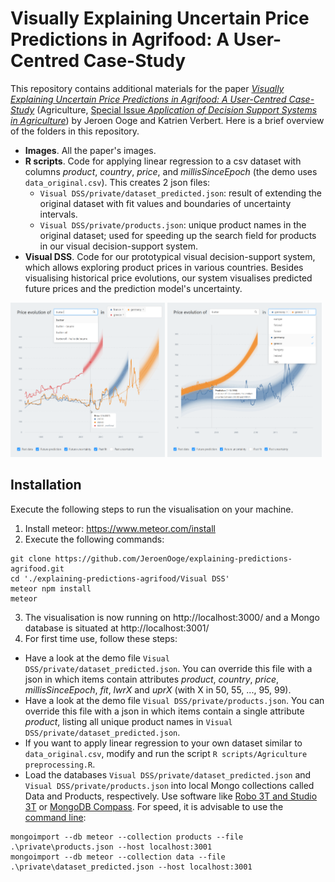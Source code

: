 # Visually Explaining Uncertain Price Predictions in Agrifood: A User-Centred Case-Study

This repository contains additional materials for the paper [*Visually Explaining Uncertain Price Predictions in Agrifood: A User-Centred Case-Study*](https://doi.org/10.3390/agriculture12071024) (Agriculture, [Special Issue *Application of Decision Support Systems in Agriculture*](https://www.mdpi.com/journal/agriculture/special_issues/Decision_Support_Systems_Application)) by Jeroen Ooge and Katrien Verbert. Here is a brief overview of the folders in this repository.

 - **Images**. All the paper's images.
 - **R scripts**. Code for applying linear regression to a csv dataset with columns *product*, *country*, *price*, and *millisSinceEpoch* (the demo uses `data_original.csv`). This creates 2 json files:
   - `Visual DSS/private/dataset_predicted.json`: result of extending the original dataset with fit values and boundaries of uncertainty intervals.
   - `Visual DSS/private/products.json`: unique product names in the original dataset; used for speeding up the search field for products in our visual decision-support system.
 - **Visual DSS**. Code for our prototypical visual decision-support system, which allows exploring product prices in various countries. Besides visualising historical price evolutions, our system visualises predicted future prices and the prediction model's uncertainty.

<img alt="Selecting a food product in the upper left search field and getting details about the price and date upon hovering over the line chart." src="https://github.com/JeroenOoge/explaining-predictions-agrifood/blob/main/Images/hover1mouse.png" width="49%"> <img alt="Selecting countries in the upper right search field and getting a description of the hovered fan (\quote{In 80 out of 100 occasions, the product price lies between A and B.} where A and B are the lower and upper bounds of the prediction interval at the indicated date, respectively)." src="https://github.com/JeroenOoge/explaining-predictions-agrifood/blob/main/Images/hover2mouse.png" width="49%">

## Installation
Execute the following steps to run the visualisation on your machine. 

1. Install meteor: https://www.meteor.com/install
2. Execute the following commands:
```
git clone https://github.com/JeroenOoge/explaining-predictions-agrifood.git
cd './explaining-predictions-agrifood/Visual DSS'
meteor npm install
meteor
```
3. The visualisation is now running on http://localhost:3000/ and a Mongo database is situated at http://localhost:3001/
4. For first time use, follow these steps:
  * Have a look at the demo file `Visual DSS/private/dataset_predicted.json`. You can override this file with a json in which items contain attributes *product*, *country*, *price*, *millisSinceEpoch*, *fit*, *lwrX* and *uprX* (with X in 50, 55, ..., 95, 99).
  * Have a look at the demo file `Visual DSS/private/products.json`. You can override this file with a json in which items contain a single attribute *product*, listing all unique product names in `Visual DSS/private/dataset_predicted.json`.
  * If you want to apply linear regression to your own dataset similar to `data_original.csv`, modify and run the script `R scripts/Agriculture preprocessing.R`.
  * Load the databases `Visual DSS/private/dataset_predicted.json` and `Visual DSS/private/products.json` into local Mongo collections called Data and Products, respectively. Use software like [Robo 3T and Studio 3T](https://robomongo.org/download) or [MongoDB Compass](https://www.mongodb.com/products/compass). For speed, it is advisable to use the [command line](https://docs.mongodb.com/manual/reference/program/mongoimport/):
```
mongoimport --db meteor --collection products --file .\private\products.json --host localhost:3001
mongoimport --db meteor --collection data --file .\private\dataset_predicted.json --host localhost:3001
```
